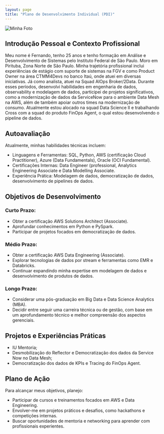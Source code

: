 ```yaml
---
layout: page
title: "Plano de Desenvolvimento Individual (PDI)"
---
```

<img src="/assets/images/eu.png" alt="Minha Foto" class="img-fluid rounded-circle" />

## Introdução Pessoal e Contexto Profissional

Meu nome é Fernando, tenho 25 anos e tenho formação em Análise e Desenvolvimento de Sistemas pelo Instituto Federal de São Paulo. Moro em Pirituba, Zona Norte de São Paulo. Minha trajetória profissional inclui experiências de estágio com suporte de sistemas na FGV e como Product Owner na área CTMM4Devs no banco Itaú, onde atuei em diversas iniciativas. Já como analista, atuei na Squad AIOps Broker/2Data. Durante esses períodos, desenvolvi habilidades em engenharia de dados, observability e modelagem de dados, participei de projetos significativos, como a modernização de dados da ServiceNow para o ambiente Data Mesh na AWS, além de também apoiar outros times na modernização de consumo. Atualmente estou alocado na squad Data Science II e trabalhando Cross com a squad do produto FinOps Agent, o qual estou desenvolvendo o pipeline de dados.

## Autoavaliação

Atualmente, minhas habilidades técnicas incluem:

- Linguagens e Ferramentas: SQL, Python, AWS (certificação Cloud Practitioner), Azure (Data Fundamentals), Oracle (OCI Fundamental).
- Certificações Internas: Data Engineer (professional, Analytics Engineering Associate e Data Modelling Associate.
- Experiência Prática: Modelagem de dados, democratização de dados, desenvolvimento de pipelines de dados.

## Objetivos de Desenvolvimento

### Curto Prazo:

- Obter a certificação AWS Solutions Architect (Associate).
- Aprofundar conhecimentos em Python e PySpark.
- Participar de projetos focados em democratização de dados.

### Médio Prazo:

- Obter a certificação AWS Data Engineering (Associate).
- Explorar tecnologias de dados por stream e ferramentas como EMR e Databricks.
- Continuar expandindo minha expertise em modelagem de dados e desenvolvimento de produtos de dados.

### Longo Prazo:

- Considerar uma pós-graduação em Big Data e Data Science Analytics (MBA).
- Decidir entre seguir uma carreira técnica ou de gestão, com base em um aprofundamento técnico e melhor compreensão dos aspectos gerenciais.

## Projetos e Experiências Práticas

- IU Mentoria;
- Desmobilização do Reflector e Democratização dos dados da Service Now no Data Mesh;
- Democratização dos dados de KPIs e Tracing do FinOps Agent.


## Plano de Ação

Para alcançar meus objetivos, planejo:

- Participar de cursos e treinamentos focados em AWS e Data Engineering.
- Envolver-me em projetos práticos e desafios, como hackathons e competições internas.
- Buscar oportunidades de mentoria e networking para aprender com profissionais experientes.
